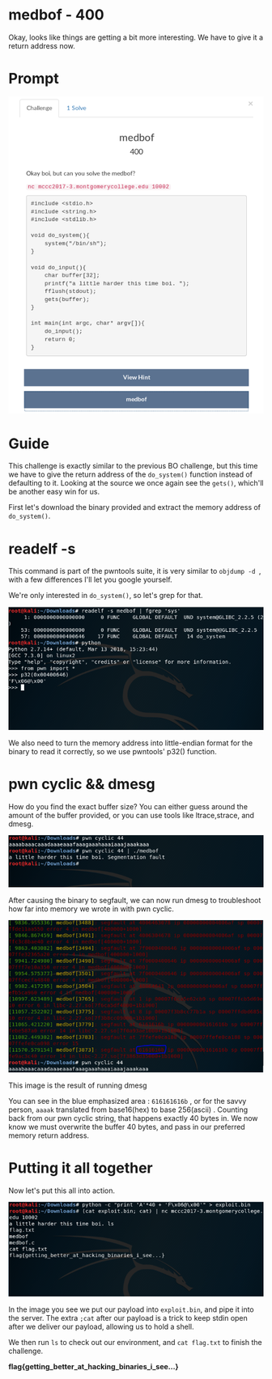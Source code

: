 # medbof - 400
Okay, looks like things are getting a bit more interesting. We have to give it a return address now.

# Prompt

![alt text](https://github.com/Jhayes97/MCCC2017-Walkthrough/blob/master/src/medb1.PNG "medbof")


# Guide
This challenge is exactly similar to the previous BO challenge, but this time we have to give the return address of the `do_system()` function instead of defaulting to it.
Looking at the source we once again see the `gets()`, which'll be another easy win for us.


First let's download the binary provided and extract the memory address of `do_system()`.


# readelf -s 

This command is part of the pwntools suite, it is very similar to `objdump -d `, with a few differences I'll let you google yourself.

We're only interested in `do_system()`, so let's grep for that.

![alt text](https://github.com/Jhayes97/MCCC2017-Walkthrough/blob/master/src/medb2.PNG "medbof")

We also need to turn the memory address into little-endian format for the binary to read it correctly, so we use pwntools' p32() function.

# pwn cyclic && dmesg

How do you find the exact buffer size? You can either guess around the amount of the buffer provided, or you can use tools like ltrace,strace, and dmesg.

![alt text](https://github.com/Jhayes97/MCCC2017-Walkthrough/blob/master/src/meb3.PNG "medbof")

After causing the binary to segfault, we can now run dmesg to troubleshoot how far into memory we wrote in with pwn cyclic.


![alt text](https://github.com/Jhayes97/MCCC2017-Walkthrough/blob/master/src/medb4.PNG "medbof")


This image is the result of running dmesg

You can see in the blue emphasized area : `616161616b` , or for the savvy person, `aaaak` translated from base16(hex) to base 256(ascii) . Counting back from our pwn cyclic string, that happens exactly  40 bytes in. We now know we must overwrite the buffer 40 bytes, and pass in our preferred memory return address.

# Putting it all together

Now let's put this all into action.

![alt text](https://github.com/Jhayes97/MCCC2017-Walkthrough/blob/master/src/medb5.PNG "medbof")


In the image you see we put our payload into `exploit.bin`, and pipe it into the server. The extra `;cat` after our payload is a trick to keep stdin open after we deliver our payload, allowing us to hold a shell.

We then run `ls` to check out our environment, and `cat flag.txt` to finish the challenge.


**flag{getting_better_at_hacking_binaries_i_see...}**







